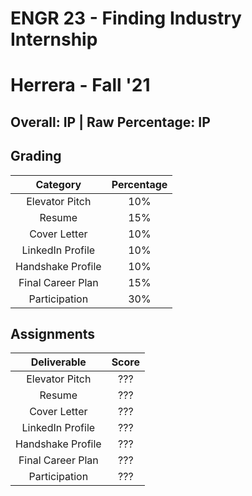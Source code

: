 # ENGR 23 - Finding Industry Internship

# Herrera - Fall '21

## Overall: IP | Raw Percentage: IP

## Grading

|     Category      | Percentage |
| :---------------: | :--------: |
|  Elevator Pitch   |    10%     |
|      Resume       |    15%     |
|   Cover Letter    |    10%     |
| LinkedIn Profile  |    10%     |
| Handshake Profile |    10%     |
| Final Career Plan |    15%     |
|   Participation   |    30%     |

## Assignments

|    Deliverable    | Score |
| :---------------: | :---: |
|  Elevator Pitch   |  ???  |
|      Resume       |  ???  |
|   Cover Letter    |  ???  |
| LinkedIn Profile  |  ???  |
| Handshake Profile |  ???  |
| Final Career Plan |  ???  |
|   Participation   |  ???  |
